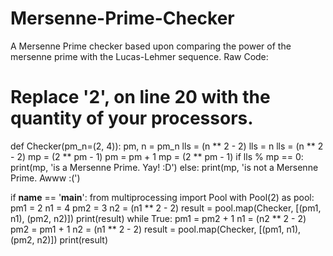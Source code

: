 # Mersenne-Prime-Checker
A Mersenne Prime checker based upon comparing the power of the mersenne prime with the Lucas-Lehmer sequence.
Raw Code:
# Replace '2', on line 20 with the quantity of your processors. 
def Checker(pm_n=(2, 4)):
    pm, n = pm_n
    lls = (n ** 2 - 2)
    lls = n
    lls = (n ** 2 - 2)
    mp  = (2 ** pm - 1)
    pm = pm + 1
    mp  = (2 ** pm - 1)
    if lls % mp == 0:
        print(mp, 'is a Mersenne Prime. Yay! :D')
    else:
        print(mp, 'is not a Mersenne Prime. Awww :(')


if __name__ == '__main__':
    from multiprocessing import Pool
    with Pool(2) as pool:
        pm1 = 2
        n1 = 4
        pm2 = 3
        n2 = (n1 ** 2 - 2)
        result = pool.map(Checker, [(pm1, n1), (pm2, n2)])
        print(result)
        while True:
            pm1 = pm2 + 1
            n1 = (n2 ** 2 - 2)
            pm2 = pm1 + 1
            n2 = (n1 ** 2 - 2)
            result = pool.map(Checker, [(pm1, n1), (pm2, n2)])
            print(result)
